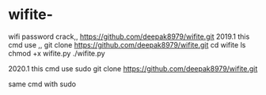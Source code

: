 # wifite-
wifi password crack,,   https://github.com/deepak8979/wifite.git
2019.1 this cmd use ,, git clone https://github.com/deepak8979/wifite.git
cd wifite
ls
chmod +x wifite.py
./wifite.py

2020.1 this cmd use    sudo git clone https://github.com/deepak8979/wifite.git

same cmd 
 with sudo 
